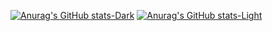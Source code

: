 [![Anurag's GitHub stats-Dark](https://github-readme-stats.vercel.app/api?username=koujialong\&show_icons=true\&theme=dark#gh-dark-mode-only)](https://github.com/koujialong/github-readme-stats#responsive-card-theme#gh-dark-mode-only)
[![Anurag's GitHub stats-Light](https://github-readme-stats.vercel.app/api?username=koujialong\&show_icons=true\&theme=default#gh-light-mode-only)](https://github.com/koujialong/github-readme-stats#responsive-card-theme#gh-light-mode-only)
